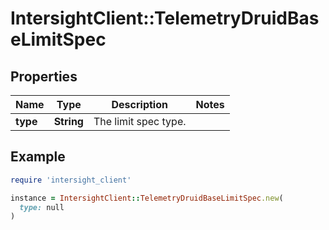 # IntersightClient::TelemetryDruidBaseLimitSpec

## Properties

| Name | Type | Description | Notes |
| ---- | ---- | ----------- | ----- |
| **type** | **String** | The limit spec type. |  |

## Example

```ruby
require 'intersight_client'

instance = IntersightClient::TelemetryDruidBaseLimitSpec.new(
  type: null
)
```

